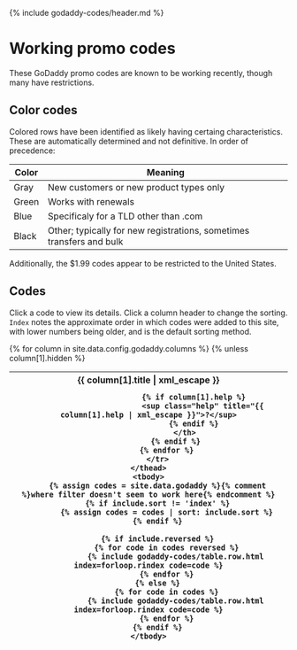 {% include godaddy-codes/header.md %}

# Working promo codes #

These GoDaddy promo codes are known to be working recently, though many have restrictions.

## Color codes ##

Colored rows have been identified as likely having certaing characteristics.  These are automatically determined and not definitive.  In order of precedence:

Color                              | Meaning
---------------------------------- | -------
<span class="new-only">Gray</span> | New customers or new product types only
<span class="renewal">Green</span> | Works with renewals
<span class="non-com">Blue</span>  | Specificaly for a TLD other than .com
<span>Black</span>                 | Other; typically for new registrations, sometimes transfers and bulk

Additionally, the $1.99 codes appear to be restricted to the United States.

## Codes ##

Click a code to view its details.  Click a column header to change the sorting.  `Index` notes the approximate order in which codes were added to this site, with lower numbers being older, and is the default sorting method.

<table class="sortable">
	<thead>
		<tr>
			{% for column in site.data.config.godaddy.columns %}
				{% unless column[1].hidden %}
					<th>
						<span class="column-title">{{ column[1].title | xml_escape }}</span>
	
						{% if column[1].help %}
							<sup class="help" title="{{ column[1].help | xml_escape }}">?</sup>
						{% endif %}
					</th>
				{% endif %}
			{% endfor %}
		</tr>
	</thead>
	<tbody>
		{% assign codes = site.data.godaddy %}{% comment %}where filter doesn't seem to work here{% endcomment %}
		{% if include.sort != 'index' %}
			{% assign codes = codes | sort: include.sort %}
		{% endif %}

		{% if include.reversed %}
			{% for code in codes reversed %}
				{% include godaddy-codes/table.row.html index=forloop.rindex code=code %}
			{% endfor %}
		{% else %}
			{% for code in codes %}
				{% include godaddy-codes/table.row.html index=forloop.rindex code=code %}
			{% endfor %}
		{% endif %}
	</tbody>
</table>

